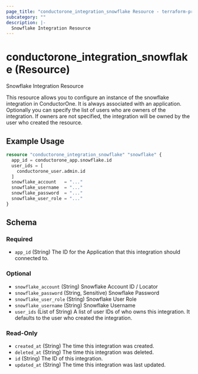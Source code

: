 ```yaml
---
page_title: "conductorone_integration_snowflake Resource - terraform-provider-conductorone"
subcategory: ""
description: |-
  Snowflake Integration Resource
---
```


# conductorone_integration_snowflake (Resource)

Snowflake Integration Resource

This resource allows you to configure an instance of the snowflake integration in ConductorOne.
It is always associated with an application. Optionally you can specify the list of users who are owners of the integration.
If owners are not specified, the integration will be owned by the user who created the resource.

## Example Usage

```terraform
resource "conductorone_integration_snowflake" "snowflake" {
  app_id = conductorone_app.snowflake.id
  user_ids = [
    conductorone_user.admin.id
  ]
  snowflake_account   = "..."
  snowflake_username  = "..."
  snowflake_password  = "..."
  snowflake_user_role = "..."
}
```

<!-- schema generated by tfplugindocs -->
## Schema

### Required

- `app_id` (String) The ID for the Application that this integration should connected to.

### Optional

- `snowflake_account` (String) Snowflake Account ID / Locator
- `snowflake_password` (String, Sensitive) Snowflake Password
- `snowflake_user_role` (String) Snowflake User Role
- `snowflake_username` (String) Snowflake Username
- `user_ids` (List of String) A list of user IDs of who owns this integration. It defaults to the user who created the integration.

### Read-Only

- `created_at` (String) The time this integration was created.
- `deleted_at` (String) The time this integration was deleted.
- `id` (String) The ID of this integration.
- `updated_at` (String) The time this integration was last updated.
